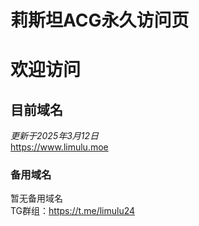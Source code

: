 # 莉斯坦ACG永久访问页
# 欢迎访问
## 目前域名
*更新于2025年3月12日*  
https://www.limulu.moe
### 备用域名
暂无备用域名  
TG群组：https://t.me/limulu24

